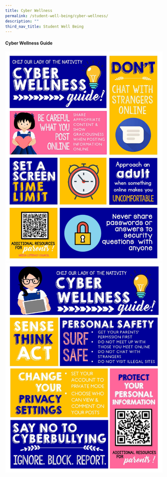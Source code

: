 ```yaml
---
title: Cyber Wellness
permalink: /student-well-being/cyber-wellness/
description: ""
third_nav_title: Student Well Being
---
```


<h4><strong>Cyber Wellness Guide</strong></h4>
<img src="/images/cw1.jpg">
<img src="/images/cw2.jpg">